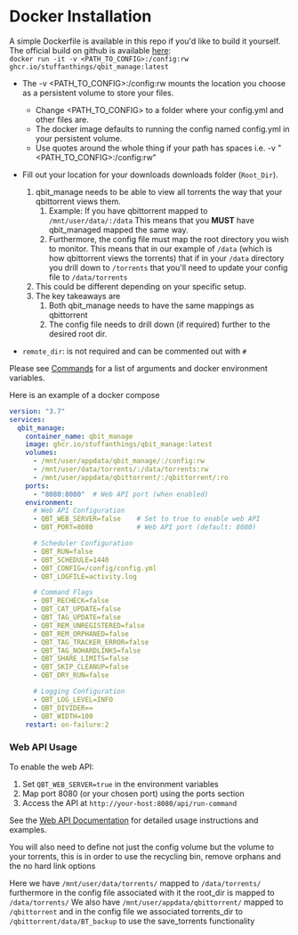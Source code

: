 # Docker Installation

A simple Dockerfile is available in this repo if you'd like to build it yourself.
The official build on github is available [here](https://ghcr.io/StuffAnThings/qbit_manage): <br>
`docker run -it -v <PATH_TO_CONFIG>:/config:rw ghcr.io/stuffanthings/qbit_manage:latest`

* The -v <PATH_TO_CONFIG>:/config:rw mounts the location you choose as a persistent volume to store your files.
  * Change <PATH_TO_CONFIG> to a folder where your config.yml and other files are.
  * The docker image defaults to running the config named config.yml in your persistent volume.
  * Use quotes around the whole thing if your path has spaces i.e. -v "<PATH_TO_CONFIG>:/config:rw"

* Fill out your location for your downloads downloads folder (`Root_Dir`).
   1. qbit_manage needs to be able to view all torrents the way that your qbittorrent views them.
      1. Example: If you have qbittorrent mapped to `/mnt/user/data/:/data` This means that you **MUST** have qbit_managed mapped the same way.
      2. Furthermore, the config file must map the root directory you wish to monitor. This means that in our example of `/data` (which is how qbittorrent views the torrents) that if in your `/data` directory you drill down to `/torrents` that you'll need to update your config file to `/data/torrents`
   2. This could be different depending on your specific setup.
   3. The key takeaways are
      1. Both qbit_manage needs to have the same mappings as qbittorrent
      2. The config file needs to drill down (if required) further to the desired root dir.
* `remote_dir`: is not required and can be commented out with `#`

Please see [Commands](https://github.com/StuffAnThings/qbit_manage/wiki/Commands) for a list of arguments and docker environment variables.

Here is an example of a docker compose

```yaml
version: "3.7"
services:
  qbit_manage:
    container_name: qbit_manage
    image: ghcr.io/stuffanthings/qbit_manage:latest
    volumes:
      - /mnt/user/appdata/qbit_manage/:/config:rw
      - /mnt/user/data/torrents/:/data/torrents:rw
      - /mnt/user/appdata/qbittorrent/:/qbittorrent/:ro
    ports:
      - "8080:8080"  # Web API port (when enabled)
    environment:
      # Web API Configuration
      - QBT_WEB_SERVER=false    # Set to true to enable web API
      - QBT_PORT=8080           # Web API port (default: 8080)

      # Scheduler Configuration
      - QBT_RUN=false
      - QBT_SCHEDULE=1440
      - QBT_CONFIG=/config/config.yml
      - QBT_LOGFILE=activity.log

      # Command Flags
      - QBT_RECHECK=false
      - QBT_CAT_UPDATE=false
      - QBT_TAG_UPDATE=false
      - QBT_REM_UNREGISTERED=false
      - QBT_REM_ORPHANED=false
      - QBT_TAG_TRACKER_ERROR=false
      - QBT_TAG_NOHARDLINKS=false
      - QBT_SHARE_LIMITS=false
      - QBT_SKIP_CLEANUP=false
      - QBT_DRY_RUN=false

      # Logging Configuration
      - QBT_LOG_LEVEL=INFO
      - QBT_DIVIDER==
      - QBT_WIDTH=100
    restart: on-failure:2
```

### Web API Usage

To enable the web API:
1. Set `QBT_WEB_SERVER=true` in the environment variables
2. Map port 8080 (or your chosen port) using the ports section
3. Access the API at `http://your-host:8080/api/run-command`

See the [Web API Documentation](Web-API.md) for detailed usage instructions and examples.

You will also need to define not just the config volume but the volume to your torrents, this is in order to use the recycling bin, remove orphans and the no hard link options

Here we have `/mnt/user/data/torrents/` mapped to `/data/torrents/` furthermore in the config file associated with it the root_dir is mapped to `/data/torrents/`
We also have `/mnt/user/appdata/qbittorrent/` mapped to `/qbittorrent` and in the config file we associated torrents_dir to `/qbittorrent/data/BT_backup` to use the save_torrents functionality
